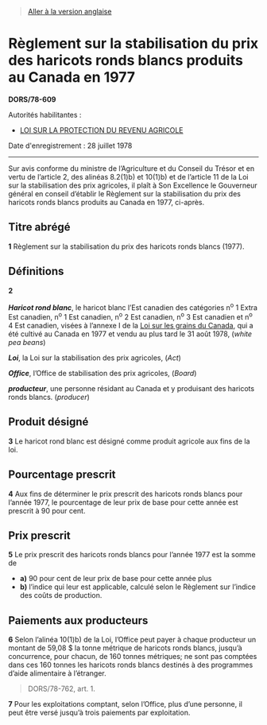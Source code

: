 > [Aller à la version anglaise](/en/Regulations/Statutory%20Orders%20and%20Regulations/78/609.md)

# Règlement sur la stabilisation du prix des haricots ronds blancs produits au Canada en 1977

**DORS/78-609**

Autorités habilitantes : 
- [LOI SUR LA PROTECTION DU REVENU AGRICOLE](/fr/Lois/Lois%20du%20Canada/1991/ch.%2022.md)

Date d'enregistrement : 28 juillet 1978

----------

Sur avis conforme du ministre de l’Agriculture et du Conseil du Trésor et en vertu de l’article 2, des alinéas 8.2(1)b) et 10(1)b) et de l’article 11 de la Loi sur la stabilisation des prix agricoles, il plaît à Son Excellence le Gouverneur général en conseil d’établir le Règlement sur la stabilisation du prix des haricots ronds blancs produits au Canada en 1977, ci-après.




## Titre abrégé


**1** Règlement sur la stabilisation du prix des haricots ronds blancs (1977).




## Définitions


**2** 

***Haricot rond blanc***, le haricot blanc l’Est canadien des catégories n<sup>o</sup> 1 Extra Est canadien, n<sup>o</sup> 1 Est canadien, n<sup>o</sup> 2 Est canadien, n<sup>o</sup> 3 Est canadien et n<sup>o</sup> 4 Est canadien, visées à l’annexe I de la [Loi sur les grains du Canada](/fr/Lois/Lois%20révisées%20du%20Canada/G/G-10.md), qui a été cultivé au Canada en 1977 et vendu au plus tard le 31 août 1978, (*white pea beans*)

***Loi***, la Loi sur la stabilisation des prix agricoles, (*Act*)

***Office***, l’Office de stabilisation des prix agricoles, (*Board*)

***producteur***, une personne résidant au Canada et y produisant des haricots ronds blancs. (*producer*)




## Produit désigné


**3** Le haricot rond blanc est désigné comme produit agricole aux fins de la loi.




## Pourcentage prescrit


**4** Aux fins de déterminer le prix prescrit des haricots ronds blancs pour l’année 1977, le pourcentage de leur prix de base pour cette année est prescrit à 90 pour cent.




## Prix prescrit


**5** Le prix prescrit des haricots ronds blancs pour l’année 1977 est la somme de
- **a)** 90 pour cent de leur prix de base pour cette année plus
- **b)** l’indice qui leur est applicable, calculé selon le Règlement sur l’indice des coûts de production.




## Paiements aux producteurs


**6** Selon l’alinéa 10(1)b) de la Loi, l’Office peut payer à chaque producteur un montant de 59,08 $ la tonne métrique de haricots ronds blancs, jusqu’à concurrence, pour chacun, de 160 tonnes métriques; ne sont pas comptées dans ces 160 tonnes les haricots ronds blancs destinés à des programmes d’aide alimentaire à l’étranger.
> DORS/78-762, art. 1.




**7** Pour les exploitations comptant, selon l’Office, plus d’une personne, il peut être versé jusqu’à trois paiements par exploitation.


